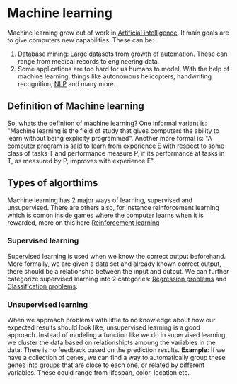 # Machine learning
Machine learning grew out of work in [Artificial intelligence](Artificial-intelligence.md). It main goals are to give computers new capabilities. These can be:
1. Database mining: Large datasets from growth of automation. These can range from medical records to engineering data.
2. Some applications are too hard for us humans to model. With the help of machine learning, things like autonomous helicopters, handwriting recognition, [NLP](natural-language-processing.md) and many more.

## Definition of Machine learning
So, whats the definiton of machine learning? One informal variant is: "Machine learning is the field of study that gives computers the ability to learn without being explicity programmed". Another more formal is: "A computer program is said to learn from experience E with respect to some class of tasks T and performance measure P, if its performance at tasks in T, as measured by P, improves with experience E".

## Types of algorthims
Machine learning has 2 major ways of learning, supervised and unsupervised. There are others also, for instance reinforcement learning which is comon inside games where the computer learns when it is rewarded, more on this here [Reinforcement learning](reinforcement-learning.md)

### Supervised learning
Supervised learning is used when we know the correct output beforehand. More formally, we are given a data set and already known correct output, there should be a relationship between the input and output. We can further categorize supervised learning into 2 categories: [Regression problems](Regression-problems.md) and [Classification problems](classification-problems.md).

### Unsupervised learning
When we approach problems with little to no knowledge about how our expected results should look like, unsupervised learning is a good approach. Instead of modeling a function like we do in supervised learning, we cluster the data based on relationshipts amoung the variables in the data. There is no feedback based on the prediction results.
**Example**: If we have a collection of genes, we can find a way to automatically group these genes into groups that are close to each one, or related by different variables. These could range from lifespan, color, location etc.






